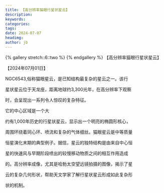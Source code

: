 ```yaml
---
title: 【高分辨率猫眼行星状星云】
description: 
keywords: 
categories: 
tags: 
date: 2024-07-07
headimg: 
author: jb
---
```


{% gallery stretch::6::two %}
{% endgallery %}
【高分辨率猫眼行星状星云】

【2024年07月01日】

NGC6543,俗称猫眼星云，是已知结构最复杂的星云之一。该行

星状星云位于天龙座，距离地球约3,300光年，在高分辨率下观察

时，会呈现出一系列令人惊叹的复杂特征。


它的中心区域是一个大

约有1,000年历史的行星状星云，显示出一个明亮的椭圆形核心，

周围环绕着同心环、喷流和复杂的气体细丝。猫眼星云是中等质量

恒星演化末期的典型例子。据信，星云的独特结构是由来自中心恒

星的快速风与早期阶段喷出的较慢移动物质之间的相互作用造成

的。高分辨率成像，尤其是哈勃太空望远镜拍摄的图像，揭示了星

云的复杂几何形状，帮助天文学家了解行星状星云形成如此复杂形

状的机制。
